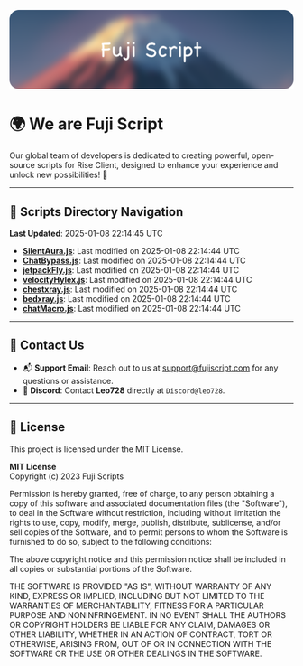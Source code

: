 ![Banner](.github/b.webp)

# 🌍 **We are Fuji Script**

Our global team of developers is dedicated to creating powerful, open-source scripts for Rise Client, designed to enhance your experience and unlock new possibilities! 🌟

---
<!-- SCRIPTS_NAVIGATION_START -->
## 📂 **Scripts Directory Navigation**

**Last Updated**: 2025-01-08 22:14:45 UTC

- **[SilentAura.js](scripts/SilentAura.js)**: Last modified on 2025-01-08 22:14:44 UTC
- **[ChatBypass.js](scripts/ChatBypass.js)**: Last modified on 2025-01-08 22:14:44 UTC
- **[jetpackFly.js](scripts/jetpackFly.js)**: Last modified on 2025-01-08 22:14:44 UTC
- **[velocityHylex.js](scripts/velocityHylex.js)**: Last modified on 2025-01-08 22:14:44 UTC
- **[chestxray.js](scripts/chestxray.js)**: Last modified on 2025-01-08 22:14:44 UTC
- **[bedxray.js](scripts/bedxray.js)**: Last modified on 2025-01-08 22:14:44 UTC
- **[chatMacro.js](scripts/chatMacro.js)**: Last modified on 2025-01-08 22:14:44 UTC

<!-- SCRIPTS_NAVIGATION_END -->

---

## 💬 **Contact Us**  
- 📬 **Support Email**: Reach out to us at [support@fujiscript.com](mailto:support@fujiscript.com) for any questions or assistance.  
- 💬 **Discord**: Contact **Leo728** directly at `Discord@leo728`.

---

## 📜 **License**

This project is licensed under the MIT License.  

**MIT License**  
Copyright (c) 2023 Fuji Scripts  

Permission is hereby granted, free of charge, to any person obtaining a copy of this software and associated documentation files (the "Software"), to deal in the Software without restriction, including without limitation the rights to use, copy, modify, merge, publish, distribute, sublicense, and/or sell copies of the Software, and to permit persons to whom the Software is furnished to do so, subject to the following conditions:  

The above copyright notice and this permission notice shall be included in all copies or substantial portions of the Software.  

THE SOFTWARE IS PROVIDED "AS IS", WITHOUT WARRANTY OF ANY KIND, EXPRESS OR IMPLIED, INCLUDING BUT NOT LIMITED TO THE WARRANTIES OF MERCHANTABILITY, FITNESS FOR A PARTICULAR PURPOSE AND NONINFRINGEMENT. IN NO EVENT SHALL THE AUTHORS OR COPYRIGHT HOLDERS BE LIABLE FOR ANY CLAIM, DAMAGES OR OTHER LIABILITY, WHETHER IN AN ACTION OF CONTRACT, TORT OR OTHERWISE, ARISING FROM, OUT OF OR IN CONNECTION WITH THE SOFTWARE OR THE USE OR OTHER DEALINGS IN THE SOFTWARE.  
